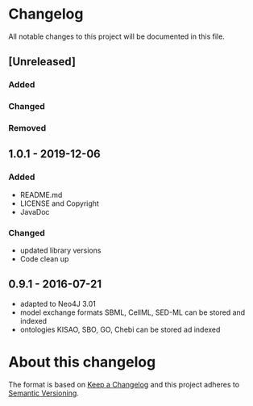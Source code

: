 
# Changelog
All notable changes to this project will be documented in this file.




## [Unreleased]

### Added

### Changed

### Removed






## 1.0.1 - 2019-12-06

### Added
- README.md
- LICENSE and Copyright
- JavaDoc

### Changed
- updated library versions
- Code clean up

## 0.9.1 - 2016-07-21
- adapted to Neo4J 3.01
- model exchange formats SBML, CellML, SED-ML can be stored and indexed
- ontologies KISAO, SBO, GO, Chebi can be stored ad indexed


# About this changelog

The format is based on [Keep a Changelog](http://keepachangelog.com/en/1.0.0/)
and this project adheres to [Semantic Versioning](http://semver.org/spec/v2.0.0.html).

